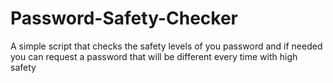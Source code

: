 # Password-Safety-Checker
A simple script that checks the safety levels of you password and if needed you can request a password that will be different every time with high safety 
